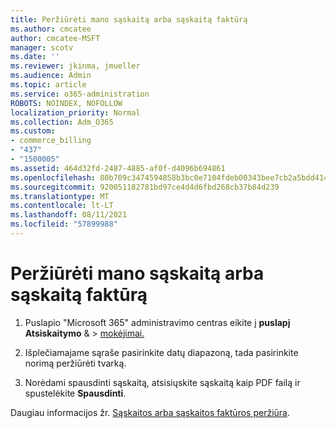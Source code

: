 ```yaml
---
title: Peržiūrėti mano sąskaitą arba sąskaitą faktūrą
ms.author: cmcatee
author: cmcatee-MSFT
manager: scotv
ms.date: ''
ms.reviewer: jkinma, jmueller
ms.audience: Admin
ms.topic: article
ms.service: o365-administration
ROBOTS: NOINDEX, NOFOLLOW
localization_priority: Normal
ms.collection: Adm_O365
ms.custom:
- commerce_billing
- "437"
- "1500005"
ms.assetid: 464d32fd-2487-4885-af0f-d4096b694861
ms.openlocfilehash: 80b709c3474594858b3bc0e7104fdeb00343bee7cb2a5bdd414b791a1cb49564
ms.sourcegitcommit: 920051182781bd97ce4d4d6fbd268cb37b84d239
ms.translationtype: MT
ms.contentlocale: lt-LT
ms.lasthandoff: 08/11/2021
ms.locfileid: "57899988"
---
```

# <a name="view-my-bill-or-invoice"></a>Peržiūrėti mano sąskaitą arba sąskaitą faktūrą

1. Puslapio "Microsoft 365" administravimo centras eikite į **puslapį Atsiskaitymo** & \> [mokėjimai.](https://go.microsoft.com/fwlink/p/?linkid=848039)

2. Išplečiamajame sąraše pasirinkite datų diapazoną, tada pasirinkite norimą peržiūrėti tvarką.

3. Norėdami spausdinti sąskaitą, atsisiųskite sąskaitą kaip PDF failą ir spustelėkite **Spausdinti**.

Daugiau informacijos žr. [Sąskaitos arba sąskaitos faktūros peržiūra](https://docs.microsoft.com/microsoft-365/commerce/billing-and-payments/view-your-bill-or-invoice).

